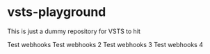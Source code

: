 # vsts-playground

This is just a dummy repository for VSTS to hit

Test webhooks
Test webhooks 2
Test webhooks 3
Test webhooks 4